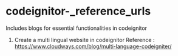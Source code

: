 # codeignitor-_reference_urls
Includes blogs for essential functionalities in codeignitor 

1. Create a multi lingual website in codeignitor 
Reference : https://www.cloudways.com/blog/multi-language-codeigniter/
